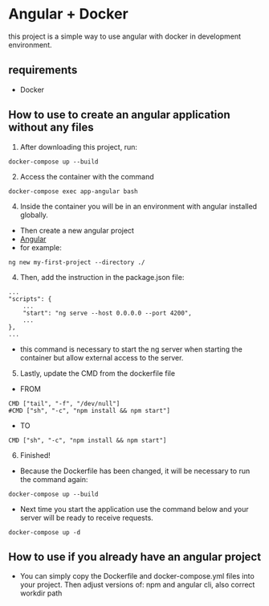 # Angular + Docker

this project is a simple way to use angular with docker in development environment.

## requirements
- Docker

## How to use to create an angular application without any files
1. After downloading this project, run:
```
docker-compose up --build
```
2. Access the container with the command
```
docker-compose exec app-angular bash
```
4. Inside the container you will be in an environment with angular installed globally.
- Then create a new angular project
- [Angular](https://angular.io/cli)
- for example:
```
ng new my-first-project --directory ./
```
4. Then, add the instruction in the package.json file:
```
...
"scripts": {
    ...
    "start": "ng serve --host 0.0.0.0 --port 4200",
    ...
},
...
```
- this command is necessary to start the ng server when starting the container but allow external access to the server.
5. Lastly, update the CMD from the dockerfile file
- FROM
```
CMD ["tail", "-f", "/dev/null"]
#CMD ["sh", "-c", "npm install && npm start"]
```
- TO
```
CMD ["sh", "-c", "npm install && npm start"]
```
6. Finished! 
- Because the Dockerfile has been changed, it will be necessary to run the command again:
```
docker-compose up --build
```
- Next time you start the application use the command below and your server will be ready to receive requests.
```
docker-compose up -d
```

## How to use if you already have an angular project
- You can simply copy the Dockerfile and docker-compose.yml files into your project. Then adjust versions of: npm and angular cli, also correct workdir path
